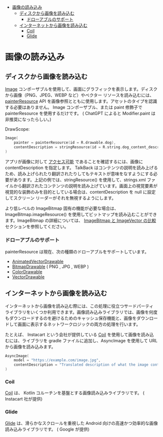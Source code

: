 - [画像の読み込み](#画像の読み込み)
  - [ディスクから画像を読み込む](#ディスクから画像を読み込む)
    - [ドローアブルのサポート](#ドローアブルのサポート)
  - [インターネットから画像を読み込む](#インターネットから画像を読み込む)
    - [Coil](#coil)
    - [Glide](#glide)


# 画像の読み込み

## ディスクから画像を読み込む

[Image](https://developer.android.com/reference/kotlin/androidx/compose/foundation/package-summary?_gl=1*5yvj2a*_up*MQ..*_ga*OTU2NjI5OTY2LjE3MjYzOTgxODU.*_ga_6HH9YJMN9M*MTcyNjQ2ODM2MS4yLjAuMTcyNjQ2ODM2MS4wLjAuMzU0MDU5MDk5#Image) コンポーザブルを使用して、画面にグラフィックを表示します。ディスクから画像（PNG、JPEG、WEBP など）やベクター リソースを読み込むには、 [painterResource](https://developer.android.com/reference/kotlin/androidx/compose/ui/res/package-summary?_gl=1*5yvj2a*_up*MQ..*_ga*OTU2NjI5OTY2LjE3MjYzOTgxODU.*_ga_6HH9YJMN9M*MTcyNjQ2ODM2MS4yLjAuMTcyNjQ2ODM2MS4wLjAuMzU0MDU5MDk5#painterresource) API を画像参照とともに使用します。アセットのタイプを認識する必要はありません。 Image コンポーザブル、または paint 修飾子で painterResource を使用するだけです。 ( ChatGPT によると Modifier.paint は非推奨になったらしい。)

DrawScope:

```kotlin
Image(
    painter = painterResource(id = R.drawable.dog),
    contentDescription = stringResource(id = R.string.dog_content_description)
)
```

アプリが画像に対して [アクセス可能](https://developer.android.com/develop/ui/compose/accessibility?_gl=1*1r51nq7*_up*MQ..*_ga*OTU2NjI5OTY2LjE3MjYzOTgxODU.*_ga_6HH9YJMN9M*MTcyNjQ2ODM2MS4yLjAuMTcyNjQ2ODM2MS4wLjAuMzU0MDU5MDk5) であることを確認するには、画像に contentDescription を指定します。 TalkBack はコンテンツの説明を読み上げるため、読み上げられたり翻訳されたりしてもテキストが意味をなすようにする必要があります。上記の例では、stringResource() を使用して、strings.xml ファイルから翻訳されたコンテンツの説明を読み上げています。画面上の視覚要素が視覚的な装飾のみを目的としている場合は、contentDescription を null に設定してスクリーン リーダーがそれを無視するようにします。

より低レベルの ImageBitmap 固有の機能が必要な場合は、ImageBitmap.imageResource() を使用してビットマップを読み込むことができます。ImageBitmap の詳細については、 [ImageBitmap と ImageVector の比較](./3.ImageBitmap%20と%20ImageVector.md) セクションを参照してください。


### ドローアブルのサポート

painterResource は現在、次の種類のドローアブルをサポートしています。

- [AnimatedVectorDrawable](https://developer.android.com/reference/android/graphics/drawable/AnimatedVectorDrawable?hl=ja&_gl=1*1pp1mu7*_up*MQ..*_ga*OTU2NjI5OTY2LjE3MjYzOTgxODU.*_ga_6HH9YJMN9M*MTcyNjM5ODE4NS4xLjAuMTcyNjM5ODE4NS4wLjAuMjA3MjE4NTU5Ng..)
- [BitmapDrawable](https://developer.android.com/reference/android/graphics/drawable/BitmapDrawable?hl=ja&_gl=1*1pp1mu7*_up*MQ..*_ga*OTU2NjI5OTY2LjE3MjYzOTgxODU.*_ga_6HH9YJMN9M*MTcyNjM5ODE4NS4xLjAuMTcyNjM5ODE4NS4wLjAuMjA3MjE4NTU5Ng..) ( PNG , JPG , WEBP )
- [ColorDrawable](https://developer.android.com/reference/android/graphics/drawable/ColorDrawable?hl=ja&_gl=1*17n8joe*_up*MQ..*_ga*OTU2NjI5OTY2LjE3MjYzOTgxODU.*_ga_6HH9YJMN9M*MTcyNjM5ODE4NS4xLjAuMTcyNjM5ODE4NS4wLjAuMjA3MjE4NTU5Ng..)
- [VectorDrawable](https://developer.android.com/reference/android/graphics/drawable/VectorDrawable?hl=ja&_gl=1*17n8joe*_up*MQ..*_ga*OTU2NjI5OTY2LjE3MjYzOTgxODU.*_ga_6HH9YJMN9M*MTcyNjM5ODE4NS4xLjAuMTcyNjM5ODE4NS4wLjAuMjA3MjE4NTU5Ng..)


## インターネットから画像を読み込む

インターネットから画像を読み込む際には、この処理に役立つサードパーティ ライブラリをいくつか利用できます。画像読み込みライブラリでは、画像を何度もダウンロードするのを避けるためのキャッシュ保存機能と、画像をダウンロードして画面に表示するネットワークロジックの両方の処理を行います。

たとえば、 Instacart という会社が提供している [Coil](https://github.com/coil-kt/coil#jetpack-compose) を使用して画像を読み込むには、ライブラリを gradle ファイルに追加し、AsyncImage を使用して URL から画像を読み込みます。

```kotlin
AsyncImage(
    model = "https://example.com/image.jpg",
    contentDescription = "Translated description of what the image contains"
)
```


### Coil

[Coil](https://github.com/coil-kt/coil#jetpack-compose) は、 Kotlin コルーチンを基盤とする画像読み込みライブラリです。 ( Instacart 社が提供)


### Glide

[Glide](https://bumptech.github.io/glide/int/compose.html) は、滑らかなスクロールを重視した Android 向けの高速かつ効率的な画像読み込みライブラリです。 ( Google が提供)

